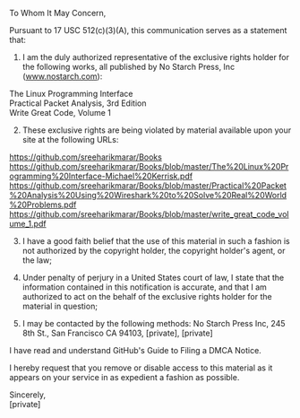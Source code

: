 To Whom It May Concern,

Pursuant to 17 USC 512(c)(3)(A), this communication serves as a statement that:

1. I am the duly authorized representative of the exclusive rights holder for the following works, all published by No Starch Press, Inc (www.nostarch.com):

The Linux Programming Interface  
Practical Packet Analysis, 3rd Edition  
Write Great Code, Volume 1

2. These exclusive rights are being violated by material available upon your site at the following URLs:

https://github.com/sreeharikmarar/Books  
https://github.com/sreeharikmarar/Books/blob/master/The%20Linux%20Programming%20Interface-Michael%20Kerrisk.pdf  
https://github.com/sreeharikmarar/Books/blob/master/Practical%20Packet%20Analysis%20Using%20Wireshark%20to%20Solve%20Real%20World%20Problems.pdf  
https://github.com/sreeharikmarar/Books/blob/master/write_great_code_volume_1.pdf

3. I have a good faith belief that the use of this material in such a fashion is not authorized by the copyright holder, the copyright holder's agent, or the law;

4. Under penalty of perjury in a United States court of law, I state that the information contained in this notification is accurate, and that I am authorized to act on the behalf of the exclusive rights holder for the material in question;

5. I may be contacted by the following methods: No Starch Press Inc, 245 8th St., San Francisco CA  94103, [private], [private]

I have read and understand GitHub's Guide to Filing a DMCA Notice.

I hereby request that you remove or disable access to this material as it appears on your service in as expedient a fashion as possible.

Sincerely,  
[private]

